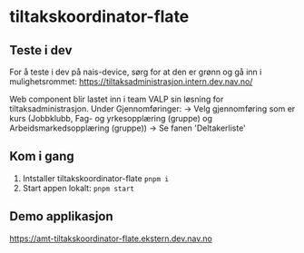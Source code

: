 # tiltakskoordinator-flate

## Teste i dev

For å teste i dev på nais-device, sørg for at den er grønn og gå inn i mulighetsrommet: https://tiltaksadministrasjon.intern.dev.nav.no/

Web component blir lastet inn i team VALP sin løsning for tiltaksadministrasjon. Under Gjennomføringer:
-> Velg gjennomføring som er kurs (Jobbklubb, Fag- og yrkesopplæring (gruppe) og Arbeidsmarkedsopplæring (gruppe))
-> Se fanen 'Deltakerliste'

## Kom i gang

1. Intstaller tiltakskoordinator-flate `pnpm i`
2. Start appen lokalt: `pnpm start`

## Demo applikasjon

https://amt-tiltakskoordinator-flate.ekstern.dev.nav.no

